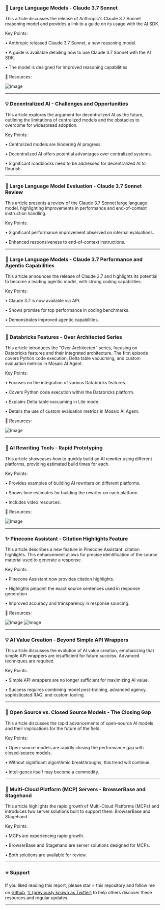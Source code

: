 ### 🤖 Large Language Models - Claude 3.7 Sonnet

This article discusses the release of Anthropic's Claude 3.7 Sonnet reasoning model and provides a link to a guide on its usage with the AI SDK.

Key Points:

• Anthropic released Claude 3.7 Sonnet, a new reasoning model.


•  A guide is available detailing how to use Claude 3.7 Sonnet with the AI SDK.


• The model is designed for improved reasoning capabilities.


🔗 Resources:

![Image](https://pbs.twimg.com/media/GkkxedqXkAI5FrC?format=png&name=small)


---

### 💡 Decentralized AI - Challenges and Opportunities

This article explores the argument for decentralized AI as the future, outlining the limitations of centralized models and the obstacles to overcome for widespread adoption.

Key Points:

• Centralized models are hindering AI progress.


• Decentralized AI offers potential advantages over centralized systems.


• Significant roadblocks need to be addressed for decentralized AI to flourish.


---

### 🤖 Large Language Model Evaluation - Claude 3.7 Sonnet Review

This article presents a review of the Claude 3.7 Sonnet large language model, highlighting improvements in performance and end-of-context instruction handling.

Key Points:

• Significant performance improvement observed on internal evaluations.


• Enhanced responsiveness to end-of-context instructions.



---

### 🤖 Large Language Models - Claude 3.7 Performance and Agentic Capabilities

This article announces the release of Claude 3.7 and highlights its potential to become a leading agentic model, with strong coding capabilities.

Key Points:

• Claude 3.7 is now available via API.


•  Shows promise for top performance in coding benchmarks.


•  Demonstrates improved agentic capabilities.


---

### 🚀 Databricks Features - Over Architected Series

This article introduces the "Over Architected" series, focusing on Databricks features and their integrated architecture. The first episode covers Python code execution, Delta table vacuuming, and custom evaluation metrics in Mosaic AI Agent.

Key Points:

•  Focuses on the integration of various Databricks features.


• Covers Python code execution within the Databricks platform.


• Explains Delta table vacuuming in Lite mode.


• Details the use of custom evaluation metrics in Mosaic AI Agent.


🔗 Resources:

![Image](https://pbs.twimg.com/media/GkkuwAaXQAA8aB2.jpg)


---

### 🚀 AI Rewriting Tools - Rapid Prototyping

This article showcases how to quickly build an AI rewriter using different platforms, providing estimated build times for each.

Key Points:

•  Provides examples of building AI rewriters on different platforms.


•  Shows time estimates for building the rewriter on each platform.


•  Includes video resources.


🔗 Resources:

![Image](https://pbs.twimg.com/amplify_video_thumb/1894036218930778115/img/V8GyQG5FKkKbkNOH.jpg)


---

### ✨ Pinecone Assistant - Citation Highlights Feature

This article describes a new feature in Pinecone Assistant: citation highlights.  This enhancement allows for precise identification of the source material used to generate a response.

Key Points:

•  Pinecone Assistant now provides citation highlights.


•  Highlights pinpoint the exact source sentences used in response generation.


•  Improved accuracy and transparency in response sourcing.


🔗 Resources:

![Image](https://pbs.twimg.com/media/GkkcOcgWsAAZblV?format=png&name=small)
![Image](https://pbs.twimg.com/media/GkkcOcDbkAInFPD?format=jpg&name=small)


---

### 💡 AI Value Creation - Beyond Simple API Wrappers

This article discusses the evolution of AI value creation, emphasizing that simple API wrappers are insufficient for future success.  Advanced techniques are required.

Key Points:

• Simple API wrappers are no longer sufficient for maximizing AI value.


•  Success requires combining model post-training, advanced agency, sophisticated RAG, and custom tooling.



---

### 🤖 Open Source vs. Closed Source Models - The Closing Gap

This article discusses the rapid advancements of open-source AI models and their implications for the future of the field.

Key Points:

• Open-source models are rapidly closing the performance gap with closed-source models.


•  Without significant algorithmic breakthroughs, this trend will continue.


•  Intelligence itself may become a commodity.


---

### 🤖 Multi-Cloud Platform (MCP) Servers - BrowserBase and Stagehand

This article highlights the rapid growth of Multi-Cloud Platforms (MCPs) and introduces two server solutions built to support them: BrowserBase and Stagehand.

Key Points:

• MCPs are experiencing rapid growth.


• BrowserBase and Stagehand are server solutions designed for MCPs.


•  Both solutions are available for review.


---

### ⭐️ Support

If you liked reading this report, please star ⭐️ this repository and follow me on [Github](https://github.com/Drix10), [𝕏 (previously known as Twitter)](https://x.com/DRIX_10_) to help others discover these resources and regular updates.

---